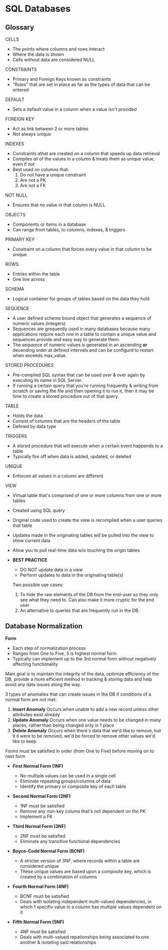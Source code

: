 # **SQL Databases**

## **Glossary**

CELLS
- The points where columns and rows interact
- Where the data is shown
- Cells without data are considered NULL

CONSTRAINTS
- Primary and Foreign Keys known as constraints
- "Rules" that are set in place as far as the types of data that can be entered

DEFAULT
- Sets a default value in a column when a value isn't provided

FOREIGN KEY
- Act as link between 2 or more tables
- Not always unique

INDEXES
- Constraints athat are created on a column that speeds up data retrieval
- Compiles all of the values in a column & treats them as unique value, even if not
- Best used on columns that:
    1. Do not have a unique constraint
    2. Are not a PK
    3. Are not a FK

NOT NULL
- Ensures that no value in that column is NULL

OBJECTS
- Components or items in a database
- Can range from tables, to columns, indexes, & triggers

PRIMARY KEY
- Constraint on a column that forces every value in that column to be unique

ROWS
- Entries within the table
- One line across

SCHEMA
- Logical container for groups of tables based on the data they hold

SEQUENCE
- A user defined scheme bound object that generates a sequence of numeric values (integers)
- Sequences are grequently used in many databases because many applications require each row in a  table to contain a unique value and sequences provide and easy way to generate them.
- The sequence of numeric values is generated in an ascending **or** decending order at defined intervals and can be configurd to restart when exceeds max_value.

STORED PROCEDURES
- Pre-compiled SQL syntax that can be used over & over again by executing its name in SQL Server.
- If running a certain query that you're running frequently & writing from scratch or saving the file and then opening it to run it, then it may be time to create a stored procedure out of that query. 

TABLE
- Holds the data
- Consist of columns that are the headers of the table
- Defined by data type

TRIGGERS
- A stored procedure that will execute when a certain event happends to a table
- Typically fire off when data is added, updated, or deleted

UNIQUE
- Enforces all values in a column are different

VIEW
- Virtual table that's comprised of one or more columns from one or more tables
- Created using SQL query
- Original code used to create the view is recompiled when a user queries that table
- Updates made in the originating tables will be pulled into the view to show current data
- Allow you to pull real-time data w/o touching the origin tables 
- **BEST PRACTICE** 
    - DO NOT update data in a view
    - Perform updates to data in the originating table(s)

    Two possible use cases:
    1. To hide the raw elements of the DB from the end-user so they only see what they need to. Can also make it more cryptic for the end user
    2. An alternative to queries that are frequently run in the DB.


## **Database Normalization**

**Form**
- Each step of normalization process
- Ranges from One to Five, 5 is highest normal form
- Typically can implement up to the 3rd normal form without negatively affecting functionality

Main goal is to maintain the integrity of the data, optimize efficiency of the DB, provide a more efficient method in tracking & storing data and help avoid any data issues along the way.

3 types of anomalies that can create issues in the DB if conditions of a normal form are not met:
1. **Insert Anomaly** Occurs when unable to add a new record unless other attributes exist already
2. **Update Anomaly** Occurs when one value needs to be changed in many places, rather than being changed only in 1 place
3. **Delete Anomaly** Occurs when there's data that we'd like to remove, but it it were to be removed, we'd be forced to remove other values we'd like to keep

Forms must be satisfied in order (from One to Five) before moving on to next form

- **First Normal Form (1NF)**
    - No multiple values can be used in a single cell
    - Eliminate repeating groups/columns of data
    - Identify the primary or composite key of each table

- **Second Normal Form (2NF)**
    - 1NF must be satisfied
    - Remove any non-key colums that's not dependent on the PK
    - Implement a FK

- **Third Normal Form (3NF)**
    - 2NF must be satisfied
    - Eliminate any transitive functional dependencies

- **Boyce-Codd Normal Form (BCNF)**
    - A stricter version of 3NF, where records within a table are considered unique
    - These unique values are based upon a composite key, which is created by a combination of columns

- **Fourth Normal Form (4NF)**
    - BCNF must be satisfied
    - Deals with isolating independent multi-valued dependencies, in which 1 specifiv value in a column has multiple values dependent on it

- **Fifth Normal Form (5NF)**
    - 4NF must be satisfied
    - Deals with multi-valued repationships being associated to one another & isolating said relationships
